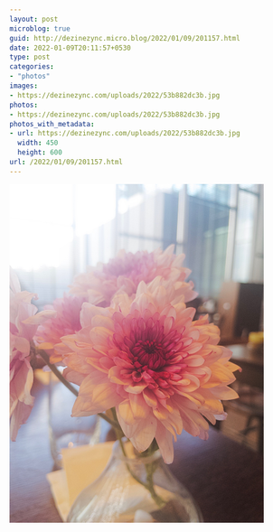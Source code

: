 ```yaml
---
layout: post
microblog: true
guid: http://dezinezync.micro.blog/2022/01/09/201157.html
date: 2022-01-09T20:11:57+0530
type: post
categories:
- "photos"
images:
- https://dezinezync.com/uploads/2022/53b882dc3b.jpg
photos:
- https://dezinezync.com/uploads/2022/53b882dc3b.jpg
photos_with_metadata:
- url: https://dezinezync.com/uploads/2022/53b882dc3b.jpg
  width: 450
  height: 600
url: /2022/01/09/201157.html
---
```



<img src="/uploads/2022/53b882dc3b.jpg" width="450" height="600" alt="" />
